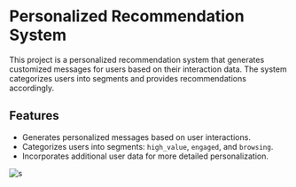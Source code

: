 # Personalized Recommendation System

This project is a personalized recommendation system that generates customized messages for users based on their interaction data. The system categorizes users into segments and provides recommendations accordingly.

## Features

- Generates personalized messages based on user interactions.
- Categorizes users into segments: `high_value`, `engaged`, and `browsing`.
- Incorporates additional user data for more detailed personalization.


![s](https://github.com/NijatZeynalov/simple-personalization-engine/assets/31247506/93da6c1d-5222-4bed-a1e3-938a73329bf2)
